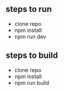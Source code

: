 ## steps to run
- clone repo
- npm install
- npm run dev

## steps to build
- clone repo
- npm install
- npm run build
